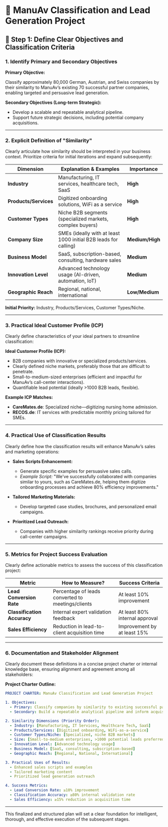 # 🚀 ManuAv Classification and Lead Generation Project

## 🎯 Step 1: Define Clear Objectives and Classification Criteria

### 1. **Identify Primary and Secondary Objectives**

**Primary Objective:**

Classify approximately 80,000 German, Austrian, and Swiss companies by their similarity to ManuAv’s existing 70 successful partner companies, enabling targeted and persuasive lead generation.

**Secondary Objectives (Long-term Strategic):**

* Develop a scalable and repeatable analytical pipeline.
* Support future strategic decisions, including potential company acquisitions.

---

### 2. **Explicit Definition of "Similarity"**

Clearly articulate how similarity should be interpreted in your business context. Prioritize criteria for initial iterations and expand subsequently:

| Dimension             | Explanation & Examples                                          | Importance      |
| --------------------- | --------------------------------------------------------------- | --------------- |
| **Industry**          | Manufacturing, IT services, healthcare tech, SaaS               | **High**        |
| **Products/Services** | Digitized onboarding solutions, WiFi as a service               | **High**        |
| **Customer Types**    | Niche B2B segments (specialized markets, complex buyers)        | **High**        |
| **Company Size**      | SMEs (ideally with at least 1000 initial B2B leads for calling) | **Medium/High** |
| **Business Model**    | SaaS, subscription-based, consulting, hardware sales            | **Medium**      |
| **Innovation Level**  | Advanced technology usage (AI-driven, automation, IoT)          | **Medium**      |
| **Geographic Reach**  | Regional, national, international                               | **Low/Medium**  |

**Initial Priority:** Industry, Products/Services, Customer Types/Niche.

---

### 3. **Practical Ideal Customer Profile (ICP)**

Clearly define characteristics of your ideal partners to streamline classification:

**Ideal Customer Profile (ICP):**

* B2B companies with innovative or specialized products/services.
* Clearly defined niche markets, preferably those that are difficult to penetrate.
* Small-to-medium-sized enterprises (efficient and impactful for ManuAv’s call-center interactions).
* Quantifiable lead potential (ideally >1000 B2B leads, flexible).

**Example ICP Matches:**

* **CareMates.de**: Specialized niche—digitizing nursing home admission.
* **RECOS.de**: IT services with predictable monthly pricing tailored for SMEs.

---

### 4. **Practical Use of Classification Results**

Clearly define how the classification results will enhance ManuAv’s sales and marketing operations:

* **Sales Scripts Enhancement:**

  * Generate specific examples for persuasive sales calls.
  * *Example Script:* "We've successfully collaborated with companies similar to yours, such as CareMates.de, helping them digitize onboarding processes and achieve 80% efficiency improvements."

* **Tailored Marketing Materials:**

  * Develop targeted case studies, brochures, and personalized email campaigns.

* **Prioritized Lead Outreach:**

  * Companies with higher similarity rankings receive priority during call-center campaigns.

---

### 5. **Metrics for Project Success Evaluation**

Clearly define actionable metrics to assess the success of this classification project:

| Metric                      | How to Measure?                                   | Success Criteria               |
| --------------------------- | ------------------------------------------------- | ------------------------------ |
| **Lead Conversion Rate**    | Percentage of leads converted to meetings/clients | At least 10% improvement       |
| **Classification Accuracy** | Internal expert validation feedback               | At least 80% internal approval |
| **Sales Efficiency**        | Reduction in lead-to-client acquisition time      | Improvement by at least 15%    |

---

### 6. **Documentation and Stakeholder Alignment**

Clearly document these definitions in a concise project charter or internal knowledge base, ensuring alignment and agreement among all stakeholders:

**Project Charter Outline:**

```yaml
PROJECT CHARTER: ManuAv Classification and Lead Generation Project

1. Objectives:
  - Primary: Classify companies by similarity to existing successful partners.
  - Secondary: Build a repeatable analytical pipeline and inform acquisition strategy.

2. Similarity Dimensions (Priority Order):
  - Industry: [Manufacturing, IT Services, Healthcare Tech, SaaS]
  - Products/Services: [Digitized onboarding, WiFi-as-a-service]
  - Customer Types/Niche: [Specialized, niche B2B markets]
  - Size: [Small-to-medium enterprises, >1000 potential leads preferred]
  - Innovation Level: [Advanced technology usage]
  - Business Model: [SaaS, consulting, subscription-based]
  - Geographic Reach: [Regional, National, International]

3. Practical Uses of Results:
  - Enhanced sales scripts and examples
  - Tailored marketing content
  - Prioritized lead generation outreach

4. Success Metrics:
  - Lead Conversion Rate: ≥10% improvement
  - Classification Accuracy: ≥80% internal validation rate
  - Sales Efficiency: ≥15% reduction in acquisition time

```

---

This finalized and structured plan will set a clear foundation for intelligent, thorough, and effective execution of the subsequent stages.
